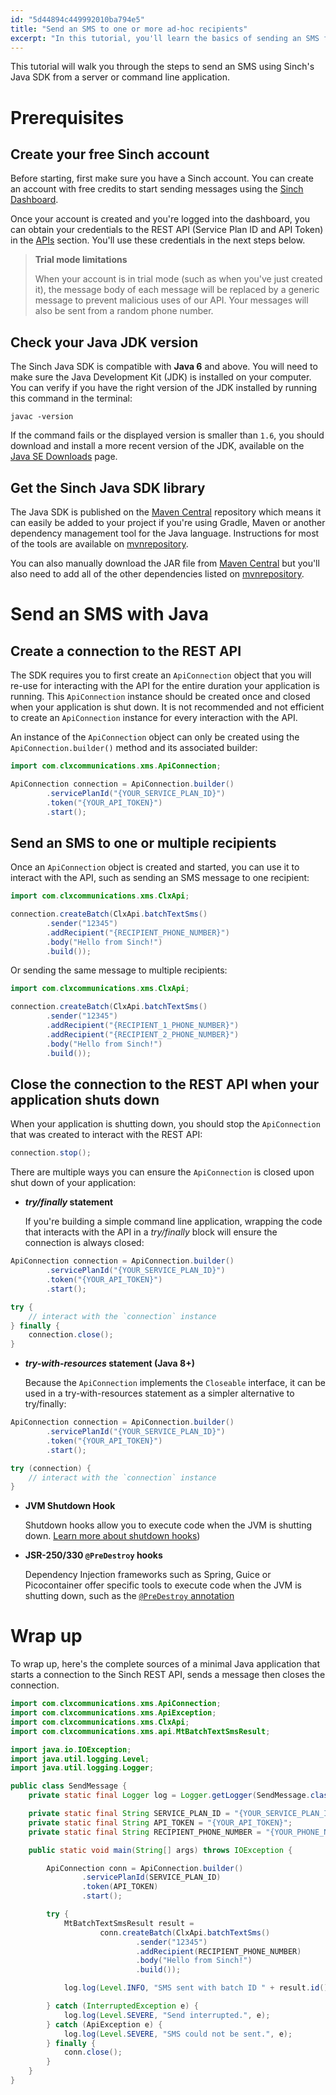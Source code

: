 ```yaml
---
id: "5d44894c449992010ba794e5"
title: "Send an SMS to one or more ad-hoc recipients"
excerpt: "In this tutorial, you'll learn the basics of sending an SMS from a Java application."
---
```

This tutorial will walk you through the steps to send an SMS using Sinch's Java SDK from a server or command line application.

# Prerequisites

## Create your free Sinch account

Before starting, first make sure you have a Sinch account. You can create an account with free credits to start sending messages using the [Sinch Dashboard](https://dashboard.sinch.com/signup).

Once your account is created and you're logged into the dashboard, you can obtain your credentials to the REST API (Service Plan ID and API Token) in the [APIs](https://dashboard.sinch.com/sms/api/rest) section. You'll use these credentials in the next steps below.

> **Trial mode limitations**
>
> When your account is in trial mode (such as when you've just created it), the message body of each message will be replaced by a generic message to prevent malicious uses of our API. Your messages will also be sent from a random phone number.

## Check your Java JDK version

The Sinch Java SDK is compatible with **Java 6** and above. You will need to make sure the Java Development Kit (JDK) is installed on your computer. You can verify if you have the right version of the JDK installed by running this command in the terminal: 

```shell
javac -version
```

If the command fails or the displayed version is smaller than `1.6`, you should download and install a more recent version of the JDK, available on the [Java SE Downloads](https://www.oracle.com/technetwork/java/javase/downloads/index.html) page.

## Get the Sinch Java SDK library

The Java SDK is published on the [Maven Central](https://repo1.maven.org/maven2/com/clxcommunications/sdk-xms) repository which means it can easily be added to your project if you're using Gradle, Maven or another dependency management tool for the Java language. Instructions for most of the tools are
available on [mvnrepository](https://mvnrepository.com/artifact/com.clxcommunications/sdk-xms).

You can also manually download the JAR file from [Maven Central](https://repo1.maven.org/maven2/com/clxcommunications/sdk-xms) but you'll also need to add all of the other dependencies listed on [mvnrepository](https://mvnrepository.com/artifact/com.clxcommunications/sdk-xms). 

# Send an SMS with Java

## Create a connection to the REST API

The SDK requires you to first create an `ApiConnection` object that you will re-use for interacting with the API for the entire duration your application is running. This `ApiConnection` instance should be created once and closed when your application is shut down. It is not recommended and not efficient to create an `ApiConnection` instance for every interaction with the API.

An instance of the `ApiConnection` object can only be created using the `ApiConnection.builder()` method and its associated builder:

```java
import com.clxcommunications.xms.ApiConnection;

ApiConnection connection = ApiConnection.builder()
        .servicePlanId("{YOUR_SERVICE_PLAN_ID}")
        .token("{YOUR_API_TOKEN}")
        .start();
```

## Send an SMS to one or multiple recipients

Once an `ApiConnection` object is created and started, you can use it to interact with the API, such as sending an SMS message to one recipient:

```java
import com.clxcommunications.xms.ClxApi;

connection.createBatch(ClxApi.batchTextSms()
        .sender("12345")
        .addRecipient("{RECIPIENT_PHONE_NUMBER}")
        .body("Hello from Sinch!")
        .build());
```

Or sending the same message to multiple recipients:

```java
import com.clxcommunications.xms.ClxApi;

connection.createBatch(ClxApi.batchTextSms()
        .sender("12345")
        .addRecipient("{RECIPIENT_1_PHONE_NUMBER}")
        .addRecipient("{RECIPIENT_2_PHONE_NUMBER}")
        .body("Hello from Sinch!")
        .build());
```

## Close the connection to the REST API when your application shuts down

When your application is shutting down, you should stop the `ApiConnection` that was created to interact with the REST API:

```java
connection.stop();
```

There are multiple ways you can ensure the `ApiConnection` is closed upon shut down of your application:

 - **_try/finally_ statement**
   
   If you're building a simple command line application, wrapping the code that interacts with the API in a _try/finally_ block will ensure the connection is always closed:
   
``` java 
ApiConnection connection = ApiConnection.builder()
        .servicePlanId("{YOUR_SERVICE_PLAN_ID}")
        .token("{YOUR_API_TOKEN}")
        .start();

try {
    // interact with the `connection` instance
} finally {
    connection.close();
}
```

 - **_try-with-resources_ statement (Java 8+)**
  
   Because the `ApiConnection` implements the `Closeable` interface, it can be used in a try-with-resources statement as a simpler alternative to try/finally:
   
``` java 
ApiConnection connection = ApiConnection.builder()
        .servicePlanId("{YOUR_SERVICE_PLAN_ID}")
        .token("{YOUR_API_TOKEN}")
        .start();

try (connection) {
    // interact with the `connection` instance
}
```  
 
 - **JVM Shutdown Hook**
 
   Shutdown hooks allow you to execute code when the JVM is shutting down. [Learn more about shutdown hooks](https://docs.oracle.com/javase/8/docs/api/java/lang/Runtime.html#addShutdownHook-java.lang.Thread-))
 
 - **JSR-250/330 `@PreDestroy` hooks**
 
   Dependency Injection frameworks such as Spring, Guice or Picocontainer offer specific tools to execute code when the JVM is shutting down, such as the [`@PreDestroy` annotation](https://docs.oracle.com/javase/8/docs/api/javax/annotation/PreDestroy.html)
  
# Wrap up

To wrap up, here's the complete sources of a minimal Java application that starts a connection to the Sinch REST API, sends a message then closes the connection.

```java
import com.clxcommunications.xms.ApiConnection;
import com.clxcommunications.xms.ApiException;
import com.clxcommunications.xms.ClxApi;
import com.clxcommunications.xms.api.MtBatchTextSmsResult;

import java.io.IOException;
import java.util.logging.Level;
import java.util.logging.Logger;

public class SendMessage {
    private static final Logger log = Logger.getLogger(SendMessage.class.getName());

    private static final String SERVICE_PLAN_ID = "{YOUR_SERVICE_PLAN_ID}";
    private static final String API_TOKEN = "{YOUR_API_TOKEN}";
    private static final String RECIPIENT_PHONE_NUMBER = "{YOUR_PHONE_NUMBER}";

    public static void main(String[] args) throws IOException {

        ApiConnection conn = ApiConnection.builder()
                .servicePlanId(SERVICE_PLAN_ID)
                .token(API_TOKEN)
                .start();

        try {
            MtBatchTextSmsResult result =
                    conn.createBatch(ClxApi.batchTextSms()
                            .sender("12345")
                            .addRecipient(RECIPIENT_PHONE_NUMBER)
                            .body("Hello from Sinch!")
                            .build());

            log.log(Level.INFO, "SMS sent with batch ID " + result.id());

        } catch (InterruptedException e) {
            log.log(Level.SEVERE, "Send interrupted.", e);
        } catch (ApiException e) {
            log.log(Level.SEVERE, "SMS could not be sent.", e);
        } finally {
            conn.close();  
        }
    }                
}
```